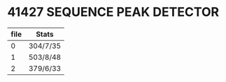 # 41427 SEQUENCE PEAK DETECTOR

| file | Stats     |
|------|-----------|
| 0    | 304/7/35  |
| 1    | 503/8/48  |
| 2    | 379/6/33  |

